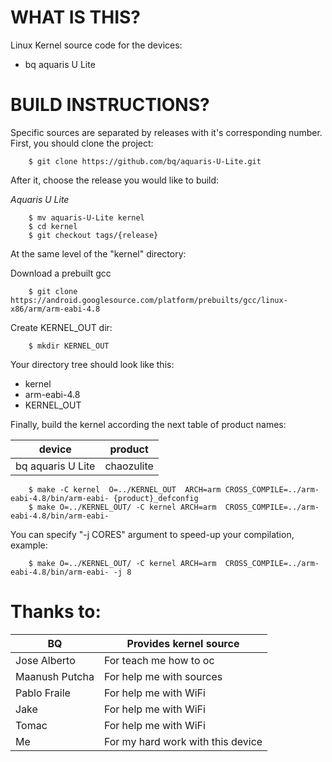 WHAT IS THIS?
=============

Linux Kernel source code for the devices:
* bq aquaris U Lite


BUILD INSTRUCTIONS?
===================

Specific sources are separated by releases with it's corresponding number. First, you should
clone the project:

        $ git clone https://github.com/bq/aquaris-U-Lite.git

After it, choose the release you would like to build:

*Aquaris U Lite*

        $ mv aquaris-U-Lite kernel
        $ cd kernel
        $ git checkout tags/{release}

At the same level of the "kernel" directory:

Download a prebuilt gcc

        $ git clone https://android.googlesource.com/platform/prebuilts/gcc/linux-x86/arm/arm-eabi-4.8

Create KERNEL_OUT dir:

        $ mkdir KERNEL_OUT

Your directory tree should look like this:
* kernel
* arm-eabi-4.8
* KERNEL_OUT

Finally, build the kernel according the next table of product names:

| device                    | product                 |
| --------------------------|-------------------------|
| bq aquaris U Lite         | chaozulite              |


        $ make -C kernel  O=../KERNEL_OUT  ARCH=arm CROSS_COMPILE=../arm-eabi-4.8/bin/arm-eabi- {product}_defconfig
        $ make O=../KERNEL_OUT/ -C kernel ARCH=arm  CROSS_COMPILE=../arm-eabi-4.8/bin/arm-eabi-

You can specify "-j CORES" argument to speed-up your compilation, example:

        $ make O=../KERNEL_OUT/ -C kernel ARCH=arm  CROSS_COMPILE=../arm-eabi-4.8/bin/arm-eabi- -j 8

Thanks to:
==========

| BQ              | Provides kernel source                    |
| ----------------|-------------------------------------------|
| Jose Alberto    | For teach me how to oc                    |
| Maanush Putcha  | For help me with sources                  |
| Pablo Fraile    | For help me with WiFi                     |
| Jake            | For help me with WiFi                     |
| Tomac           | For help me with WiFi                     |
| Me              | For my hard work with this device         |
